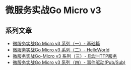 # 微服务实战Go Micro v3

## 系列文章
* [微服务实战Go Micro v3 系列（一）- 基础篇](https://cleverbamboo.github.io/2021/04/27/GO/微服务实战Go-Micro-v3-系列（一）-基础篇/)
* [微服务实战Go Micro v3 系列（二）- HelloWorld](https://cleverbamboo.github.io/2021/04/27/GO/微服务实战Go-Micro-v3-系列（二）-HelloWorld/)
* [微服务实战Go-Micro v3 系列（三）- 启动HTTP服务](https://cleverbamboo.github.io/2021/04/28/GO/微服务实战Go-Micro-v3-系列（三）-启动HTTP服务/)
* [微服务实战Go Micro v3 系列（四）- 事件驱动(Pub/Sub)](https://cleverbamboo.github.io/2021/05/12/GO/微服务实战Go-Micro-v3-系列（四）-事件驱动-Pub-Sub/)
